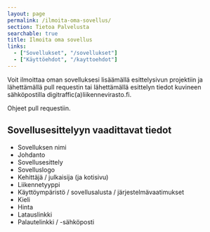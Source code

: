 ```yaml
---
layout: page
permalink: /ilmoita-oma-sovellus/
section: Tietoa Palvelusta
searchable: true
title: Ilmoita oma sovellus
links:
  - ["Sovellukset", "/sovellukset"]
  - ["Käyttöehdot", "/kayttoehdot"]
---
```


Voit ilmoittaa oman sovelluksesi lisäämällä esittelysivun projektiin ja lähettämällä pull requestin tai lähettämällä esittelyn tiedot kuvineen sähköpostilla digitraffic(a)liikennevirasto.fi.

Ohjeet pull requestiin.

## Sovellusesittelyyn vaadittavat tiedot
* Sovelluksen nimi
* Johdanto
* Sovellusesittely
* Sovelluslogo
* Kehittäjä / julkaisija (ja kotisivu)
* Liikennetyyppi
* Käyttöympäristö / sovellusalusta / järjestelmävaatimukset
* Kieli
* Hinta
* Latauslinkki
* Palautelinkki / -sähköposti